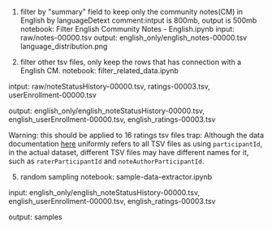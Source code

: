 1) filter by "summary" field to keep only the community notes(CM) in English by languageDetext
comment:intput is 800mb, output is 500mb
notebook: Filter English Community Notes - English.ipynb
input: raw/notes-00000.tsv
output: 
english_only/english_notes-00000.tsv
language_distribution.png

3) filter other tsv files, only keep the rows that has connection with a English CM.
notebook: filter_related_data.ipynb

intput:
raw/noteStatusHistory-00000.tsv,
ratings-00003.tsv,
userEnrollment-00000.tsv


output:
english_only/english_noteStatusHistory-00000.tsv,
english_userEnrollment-00000.tsv,
english_ratings-00003.tsv

   
Warning: this should be applied to 16 ratings tsv files
trap: Although the data documentation [here](https://communitynotes.x.com/guide/en/under-the-hood/download-data) uniformly refers to all TSV files as using `participantId`, in the actual dataset, different TSV files may have different names for it, such as `raterParticipantId` and `noteAuthorParticipantId`.

5) random sampling
notebook: sample-data-extractor.ipynb

input: english_only/english_noteStatusHistory-00000.tsv,
english_userEnrollment-00000.tsv,
english_ratings-00003.tsv

output: samples
